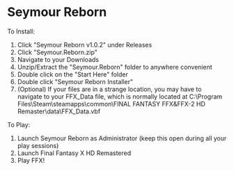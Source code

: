 # Seymour Reborn
To Install:
 1. Click "Seymour Reborn v1.0.2" under Releases
 2. Click "Seymour.Reborn.zip"
 3. Navigate to your Downloads
 4. Unzip/Extract the "Seymour.Reborn" folder to anywhere convenient
 5. Double click on the "Start Here" folder
 6. Double click "Seymour Reborn Installer"
 7. (Optional) If your files are in a strange location, you may have to navigate to your FFX_Data file, which is normally located at C:\Program Files\Steam\steamapps\common\FINAL FANTASY FFX&FFX-2 HD Remaster\data\FFX_Data.vbf

To Play:
 1. Launch Seymour Reborn as Administrator (keep this open during all your play sessions)
 2. Launch Final Fantasy X HD Remastered
 3. Play FFX!
